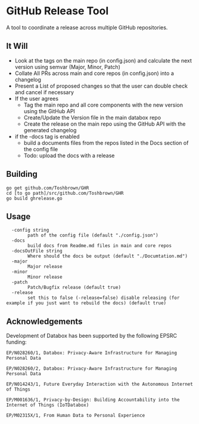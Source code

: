 # GitHub Release Tool

A tool to coordinate a release across multiple GitHub repositories. 

## It Will

- Look at the tags on the main repo (in config.json) and calculate the next
  version using semvar (Major, Minor, Patch)
- Collate All PRs across main and core repos (in config.json) into a changelog
- Present a List of proposed changes so that the user can double check and
  cancel if necessary
- If the user agrees
   - Tag the main repo and all core components with the new version using the GitHub API
   - Create/Update the Version file in the main databox repo
   - Create the release on the main repo using the GitHub API with the generated changelog
- if the -docs tag is enabled
  - build a documents files from the repos listed in the Docs section of the config file
  - Todo: upload the docs with a release

## Building

```
go get github.com/Toshbrown/GHR
cd [to go path]/src/github.com/Toshbrown/GHR
go build ghrelease.go
```

## Usage

```
  -config string
        path of the config file (default "./config.json")
  -docs
        build docs from Readme.md files in main and core repos
  -docsOutFile string
        Where should the docs be output (default "./Documtation.md")
  -major
        Major release
  -minor
        Minor release
  -patch
        Patch/Bugfix release (default true)
  -release
        set this to false (-release=false) disable releasing (for example if you just want to rebuild the docs) (default true)
```

## Acknowledgements

Development of Databox has been supported by the following EPSRC funding:

```
EP/N028260/1, Databox: Privacy-Aware Infrastructure for Managing Personal Data

EP/N028260/2, Databox: Privacy-Aware Infrastructure for Managing Personal Data

EP/N014243/1, Future Everyday Interaction with the Autonomous Internet of Things

EP/M001636/1, Privacy-by-Design: Building Accountability into the Internet of Things (IoTDatabox)

EP/M02315X/1, From Human Data to Personal Experience
```
